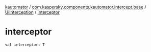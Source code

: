 [kautomator](../../index.md) / [com.kaspersky.components.kautomator.intercept.base](../index.md) / [UiInterception](index.md) / [interceptor](./interceptor.md)

# interceptor

`val interceptor: T`